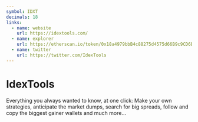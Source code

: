 ```yaml
---
symbol: IDXT
decimals: 18
links:
  - name: website
    url: https://idextools.com/
  - name: explorer
    url: https://etherscan.io/token/0x18a4979bbB4c88275d4575d66B9c9CD6BeA0cD5E
  - name: twitter
    url: https://twitter.com/IdexTools
---
```


# IdexTools

Everything you always wanted to know, at one click: Make your own strategies, anticipate the market dumps, search for big spreads, follow and copy the biggest gainer wallets and much more...
